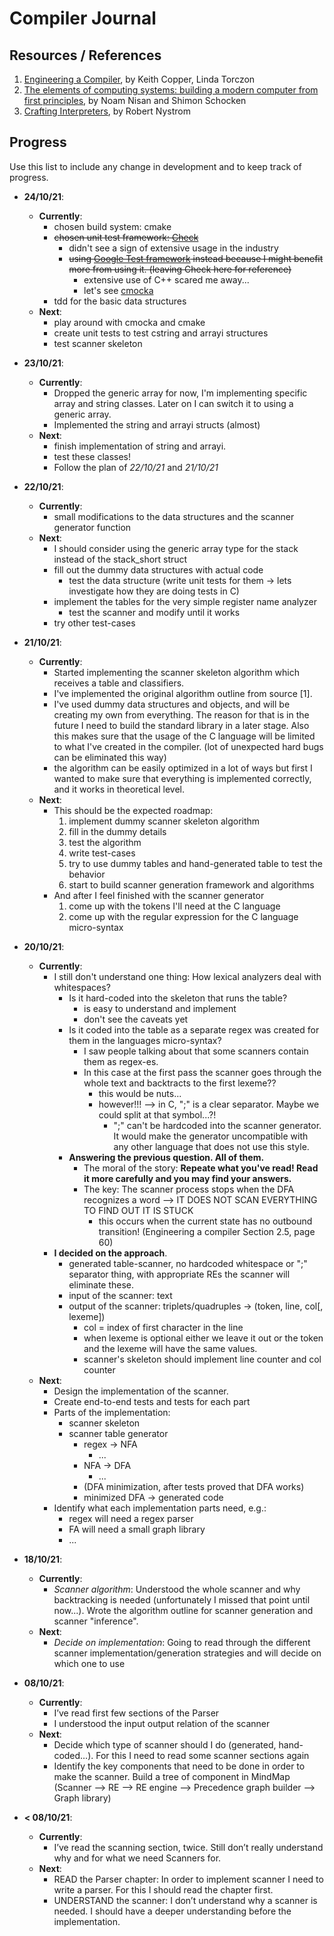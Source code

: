 # Compiler Journal

## Resources / References
1. [Engineering a Compiler](http://www.r-5.org/files/books/computers/compilers/writing/Keith_Cooper_Linda_Torczon-Engineering_a_Compiler-EN.pdf), by Keith Copper, Linda Torczon
1. [The elements of computing systems: building a modern computer from first principles](http://f.javier.io/rep/books/The%20Elements%20of%20Computing%20Systems.pdf), by Noam Nisan and Shimon Schocken
1. [Crafting Interpreters](https://craftinginterpreters.com/contents.html), by Robert Nystrom

## Progress
Use this list to include any change in development and to keep track of progress.

- **24/10/21**:
    - **Currently**:
        - chosen build system: cmake
        - ~~chosen unit test framework: [Check](https://github.com/libcheck/check)~~
            - didn't see a sign of extensive usage in the industry
            - ~~using [Google Test framework](https://github.com/google/googletest/) instead because I might benefit more from using it. (leaving Check here for reference)~~
                - extensive use of C++ scared me away...
                - let's see [cmocka](cmocka.org)
        - tdd for the basic data structures
    - **Next**:
        - play around with cmocka and cmake
        - create unit tests to test cstring and arrayi structures
        - test scanner skeleton
- **23/10/21**:
    - **Currently**:
        - Dropped the generic array for now, I'm implementing specific array and string classes. Later on I can switch it to using a generic array.
        - Implemented the string and arrayi structs (almost)
    - **Next**:
        - finish implementation of string and arrayi.
        - test these classes!
        - Follow the plan of *22/10/21* and *21/10/21*
- **22/10/21**:
    - **Currently**:
        - small modifications to the data structures and the scanner generator function
    - **Next**:
        - I should consider using the generic array type for the stack instead of the stack_short struct
        - fill out the dummy data structures with actual code
            - test the data structure (write unit tests for them -> lets investigate how they are doing tests in C)
        - implement the tables for the very simple register name analyzer
            - test the scanner and modify until it works
        - try other test-cases
- **21/10/21**:
    - **Currently**:
        - Started implementing the scanner skeleton algorithm which receives a table and classifiers.
        - I've implemented the original algorithm outline from source \[1\].
        - I've used dummy data structures and objects, and will be creating my own from everything. The reason for that is in the future I need to build the standard library in a later stage. Also this makes sure that the usage of the C language will be limited to what I've created in the compiler. (lot of unexpected hard bugs can be eliminated this way)
        - the algorithm can be easily optimized in a lot of ways but first I wanted to make sure that everything is implemented correctly, and it works in theoretical level.
    - **Next**:
        - This should be the expected roadmap:
            1. implement dummy scanner skeleton algorithm
            1. fill in the dummy details
            1. test the algorithm
            1. write test-cases
            1. try to use dummy tables and hand-generated table to test the behavior
            1. start to build scanner generation framework and algorithms
        - And after I feel finished with the scanner generator
            1. come up with the tokens I'll need at the C language
            1. come up with the regular expression for the C language micro-syntax
- **20/10/21**:
    - **Currently**:
        - I still don't understand one thing: How lexical analyzers deal with whitespaces?
            - Is it hard-coded into the skeleton that runs the table?
                - is easy to understand and implement
                - don't see the caveats yet
            - Is it coded into the table as a separate regex was created for them in the languages micro-syntax?
                - I saw people talking about that some scanners contain them as regex-es.
                - In this case at the first pass the scanner goes through the whole text and backtracts to the first lexeme??
                    - this would be nuts...
                    - however!!! --> in C, ";" is a clear separator. Maybe we could split at that symbol...?!
                        - ";" can't be hardcoded into the scanner generator. It would make the generator uncompatible with any other language that does not use this style.
            - **Answering the previous question. All of them.**
                - The moral of the story: **Repeate what you've read! Read it more carefully and you may find your answers.**
                - The key: The scanner process stops when the DFA recognizes a word --> IT DOES NOT SCAN EVERYTHING TO FIND OUT IT IS STUCK
                    - this occurs when the current state has no outbound transition! (Engineering a compiler Section 2.5, page 60)
        - **I decided on the approach**.
            - generated table-scanner, no hardcoded whitespace or ";" separator thing, with appropriate REs the scanner will eliminate these.
            - input of the scanner: text
            - output of the scanner: triplets/quadruples -> (token, line, col[, lexeme])
                - col = index of first character in the line
                - when lexeme is optional either we leave it out or the token and the lexeme will have the same values.
                - scanner's skeleton should implement line counter and col counter
    - **Next**:
        - Design the implementation of the scanner.
        - Create end-to-end tests and tests for each part
        - Parts of the implementation:
            - scanner skeleton
            - scanner table generator
                - regex -> NFA
                    - ...
                - NFA -> DFA
                    - ...
                - (DFA minimization, after tests proved that DFA works)
                - minimized DFA -> generated code
        - Identify what each implementation parts need, e.g.:
            - regex will need a regex parser
            - FA will need a small graph library
            - ...
- **18/10/21**:
    - **Currently**:
        - *Scanner algorithm*: Understood the whole scanner and why backtracking is needed (unfortunately I missed that point until now...). Wrote the algorithm outline for scanner generation and scanner "inference".
    - **Next**:
        - *Decide on implementation*: Going to read through the different scanner implementation/generation strategies and will decide on which one to use

- **08/10/21**:
    - **Currently**:
        - I’ve read first few sections of the Parser
        - I understood the input output relation of the scanner
    - **Next**:
        - Decide which type of scanner should I do (generated, hand-coded…). For this I need to read some scanner sections again
        - Identify the key components that need to be done in order to make the scanner. Build a tree of component in MindMap (Scanner —> RE —> RE engine —> Precedence graph builder —> Graph library)

- **< 08/10/21**:
    - **Currently**:
        - I’ve read the scanning section, twice. Still don’t really understand why and for what we need Scanners for.
    - **Next**:
        - READ the Parser chapter: In order to implement scanner I need to write a parser. For this I should read the chapter first.
        - UNDERSTAND the scanner: I don’t understand why a scanner is needed. I should have a deeper understanding before the implementation.
